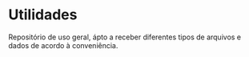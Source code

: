 # Utilidades
Repositório de uso geral, ápto a receber diferentes tipos de arquivos e dados de acordo à conveniência.
